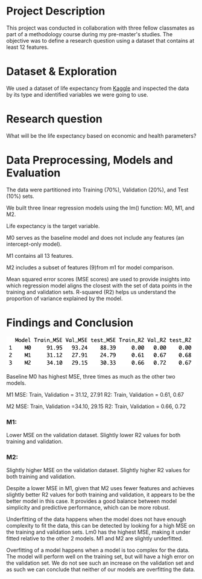 
# Project Description
This project was conducted in collaboration with three fellow classmates as part of a methodology course during my pre-master's studies. The objective was to define a research question using a dataset that contains at least 12 features.

 

# Dataset & Exploration

We used a dataset of life expectancy from [Kaggle](https://www.kaggle.com/datasets/kumarajarshi/life-expectancy-who) and inspected the data by its type and identified variables we were going to use.

 

# Research question
What will be the life expectancy based on economic and health parameters?

 

# Data Preprocessing, Models and Evaluation
The data were partitioned into Training (70%), Validation (20%), and Test (10%) sets.

We built three linear regression models using the lm() function: M0, M1, and M2.


Life expectancy is the target variable.

M0 serves as the baseline model and does not include any features (an intercept-only model).

M1 contains all 13 features.

M2 includes a subset of features (9)from m1 for model comparison.
 
Mean squared error scores (MSE scores) are used to provide insights into which regression model aligns the closest with the set of data points in the training and validation sets. R-squared (R2) helps us understand the proportion of variance explained by the model.

 

# Findings and Conclusion

![MSE and R2 from all the models](https://github.com/Bunnybunny1120/machine_learning_R/blob/main/output.png)

Baseline M0 has highest MSE, three times as much as the other two models.

M1 MSE: Train, Validation = 31.12, 27.91  R2: Train, Validation = 0.61, 0.67

M2 MSE: Train, Validation =34.10, 29.15  R2: Train, Validation = 0.66, 0.72


### M1:
Lower MSE on the validation dataset.
Slightly lower R2 values for both training and validation.

### M2:
Slightly higher MSE on the validation dataset.
Slightly higher R2 values for both training and validation.
 
Despite a lower MSE in M1, given that M2 uses fewer features and achieves slightly better R2 values for both training and validation, it appears to be the better model in this case. It provides a good balance between model simplicity and predictive performance, which can be more robust.
 
Underfitting of the data happens when the model does not have enough complexity to fit the data, this can be detected by looking for a high MSE on the training and validation sets. Lm0 has the highest MSE, making it under fitted relative to the other 2 models. M1 and M2 are slightly underfitted.


Overfitting of a model happens when a model is too complex for the data. The model will perform well on the training set, but will have a high error on the validation set. We do not see such an increase on the validation set and as such we can conclude that neither of our models are overfitting the data.

